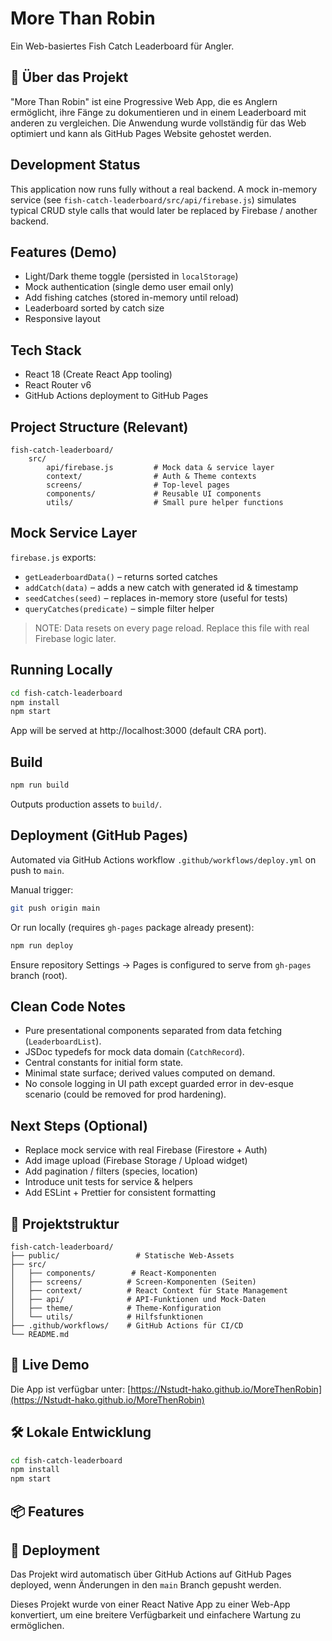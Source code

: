 # More Than Robin

Ein Web-basiertes Fish Catch Leaderboard für Angler.

## 🎣 Über das Projekt

"More Than Robin" ist eine Progressive Web App, die es Anglern ermöglicht, ihre Fänge zu dokumentieren und in einem Leaderboard mit anderen zu vergleichen. Die Anwendung wurde vollständig für das Web optimiert und kann als GitHub Pages Website gehostet werden.

## Development Status

This application now runs fully without a real backend. A mock in-memory service (see `fish-catch-leaderboard/src/api/firebase.js`) simulates typical CRUD style calls that would later be replaced by Firebase / another backend.

## Features (Demo)

- Light/Dark theme toggle (persisted in `localStorage`)
- Mock authentication (single demo user email only)
- Add fishing catches (stored in-memory until reload)
- Leaderboard sorted by catch size
- Responsive layout

## Tech Stack

- React 18 (Create React App tooling)
- React Router v6
- GitHub Actions deployment to GitHub Pages

## Project Structure (Relevant)

```
fish-catch-leaderboard/
	src/
		api/firebase.js         # Mock data & service layer
		context/                # Auth & Theme contexts
		screens/                # Top-level pages
		components/             # Reusable UI components
		utils/                  # Small pure helper functions
```

## Mock Service Layer

`firebase.js` exports:

- `getLeaderboardData()` – returns sorted catches
- `addCatch(data)` – adds a new catch with generated id & timestamp
- `seedCatches(seed)` – replaces in-memory store (useful for tests)
- `queryCatches(predicate)` – simple filter helper

> NOTE: Data resets on every page reload. Replace this file with real Firebase logic later.

## Running Locally

```bash
cd fish-catch-leaderboard
npm install
npm start
```

App will be served at http://localhost:3000 (default CRA port).

## Build

```bash
npm run build
```

Outputs production assets to `build/`.

## Deployment (GitHub Pages)

Automated via GitHub Actions workflow `.github/workflows/deploy.yml` on push to `main`.

Manual trigger:

```bash
git push origin main
```

Or run locally (requires `gh-pages` package already present):

```bash
npm run deploy
```

Ensure repository Settings → Pages is configured to serve from `gh-pages` branch (root).

## Clean Code Notes

- Pure presentational components separated from data fetching (`LeaderboardList`).
- JSDoc typedefs for mock data domain (`CatchRecord`).
- Central constants for initial form state.
- Minimal state surface; derived values computed on demand.
- No console logging in UI path except guarded error in dev-esque scenario (could be removed for prod hardening).

## Next Steps (Optional)

- Replace mock service with real Firebase (Firestore + Auth)
- Add image upload (Firebase Storage / Upload widget)
- Add pagination / filters (species, location)
- Introduce unit tests for service & helpers
- Add ESLint + Prettier for consistent formatting

## 📂 Projektstruktur

```
fish-catch-leaderboard/
├── public/                 # Statische Web-Assets
├── src/
│   ├── components/        # React-Komponenten
│   ├── screens/          # Screen-Komponenten (Seiten)
│   ├── context/          # React Context für State Management
│   ├── api/              # API-Funktionen und Mock-Daten
│   ├── theme/            # Theme-Konfiguration
│   └── utils/            # Hilfsfunktionen
├── .github/workflows/    # GitHub Actions für CI/CD
└── README.md
```

## 🚀 Live Demo

Die App ist verfügbar unter: [https://Nstudt-hako.github.io/MoreThenRobin](https://Nstudt-hako.github.io/MoreThenRobin)

## 🛠 Lokale Entwicklung

```bash
cd fish-catch-leaderboard
npm install
npm start
```

## 📦 Features


## 🔧 Deployment

Das Projekt wird automatisch über GitHub Actions auf GitHub Pages deployed, wenn Änderungen in den `main` Branch gepusht werden.


Dieses Projekt wurde von einer React Native App zu einer Web-App konvertiert, um eine breitere Verfügbarkeit und einfachere Wartung zu ermöglichen.